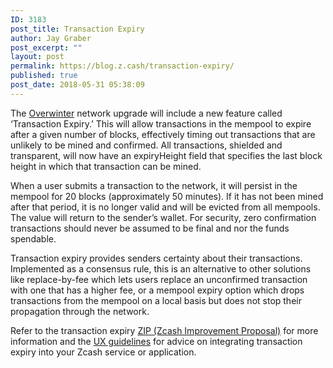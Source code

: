 ```yaml
---
ID: 3183
post_title: Transaction Expiry
author: Jay Graber
post_excerpt: ""
layout: post
permalink: https://blog.z.cash/transaction-expiry/
published: true
post_date: 2018-05-31 05:38:09
---
```

The <a href="https://z.cash/upgrade/overwinter.html">Overwinter</a> network upgrade will include a new feature called ‘Transaction Expiry.’ This will allow transactions in the mempool to expire after a given number of blocks, effectively timing out transactions that are unlikely to be mined and confirmed. All transactions, shielded and transparent, will now have an expiryHeight field that specifies the last block height in which that transaction can be mined.

When a user submits a transaction to the network, it will persist in the mempool for 20 blocks (approximately 50 minutes). If it has not been mined after that period, it is no longer valid and will be evicted from all mempools. The value will return to the sender’s wallet. For security, zero confirmation transactions should never be assumed to be final and nor the funds spendable. 

Transaction expiry provides senders certainty about their transactions. Implemented as a consensus rule, this is an alternative to other solutions like replace-by-fee which lets users replace an unconfirmed transaction with one that has a higher fee, or a mempool expiry option which drops transactions from the mempool on a local basis but does not stop their propagation through the network.

Refer to the transaction expiry <a href="https://github.com/zcash/zips/blob/master/zip-0203.rst">ZIP (Zcash Improvement Proposal)</a> for more information and the <a href="https://z.cash/support/ux-checklist.html#transactions">UX guidelines</a> for advice on integrating transaction expiry into your Zcash service or application.